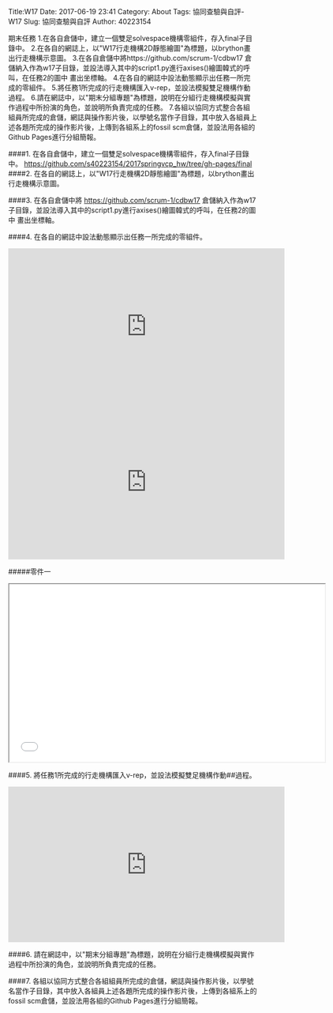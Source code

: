 Title:W17
Date: 2017-06-19 23:41
Category: About
Tags:  協同查驗與自評-W17
Slug: 協同查驗與自評
Author: 40223154

期末任務
1.在各自倉儲中，建立一個雙足solvespace機構零組件，存入final子目錄中。
2.在各自的網誌上，以"W17行走機構2D靜態繪圖"為標題，以brython畫出行走機構示意圖。
3.在各自倉儲中將https://github.com/scrum-1/cdbw17
倉儲納入作為w17子目錄，並設法導入其中的script1.py進行axises()繪圖韓式的呼叫，在任務2的圖中
畫出坐標軸。
4.在各自的網誌中設法動態顯示出任務一所完成的零組件。
5.將任務1所完成的行走機構匯入v-rep，並設法模擬雙足機構作動過程。
6.請在網誌中，以"期末分組專題"為標題，說明在分組行走機構模擬與實作過程中所扮演的角色，並說明所負責完成的任務。
7.各組以協同方式整合各組組員所完成的倉儲，網誌與操作影片後，以學號名當作子目錄，其中放入各組員上述各題所完成的操作影片後，上傳到各組系上的fossil scm倉儲，並設法用各組的Github Pages進行分組簡報。

<!-- PELICAN_END_SUMMARY -->
####1.   在各自倉儲中，建立一個雙足solvespace機構零組件，存入final子目錄中。
https://github.com/s40223154/2017springvcp_hw/tree/gh-pages/final
####2.   在各自的網誌上，以"W17行走機構2D靜態繪圖"為標題，以brython畫出行走機構示意圖。

####3.   在各自倉儲中將 https://github.com/scrum-1/cdbw17 倉儲納入作為w17子目錄，並設法導入其中的script1.py進行axises()繪圖韓式的呼叫，在任務2的圖中
畫出坐標軸。

####4.   在各自的網誌中設法動態顯示出任務一所完成的零組件。

<iframe width="560" height="315" src="https://www.youtube.com/embed/rJI0GtJEifc" frameborder="0" allowfullscreen></iframe>
<iframe width="560" height="315" src="https://www.youtube.com/embed/MsDRiUH_VSw" frameborder="0" allowfullscreen></iframe>

#####零件一
<iframe src="./../final/2foot asm.slvs" width="640" height="360"></iframe>

####5.   將任務1所完成的行走機構匯入v-rep，並設法模擬雙足機構作動##過程。

<iframe width="560" height="315" src="https://www.youtube.com/embed/VH09GgtFhYc" frameborder="0" allowfullscreen></iframe>

####6.   請在網誌中，以"期末分組專題"為標題，說明在分組行走機構模擬與實作過程中所扮演的角色，並說明所負責完成的任務。

####7.   各組以協同方式整合各組組員所完成的倉儲，網誌與操作影片後，以學號名當作子目錄，其中放入各組員上述各題所完成的操作影片後，上傳到各組系上的fossil scm倉儲，並設法用各組的Github Pages進行分組簡報。
